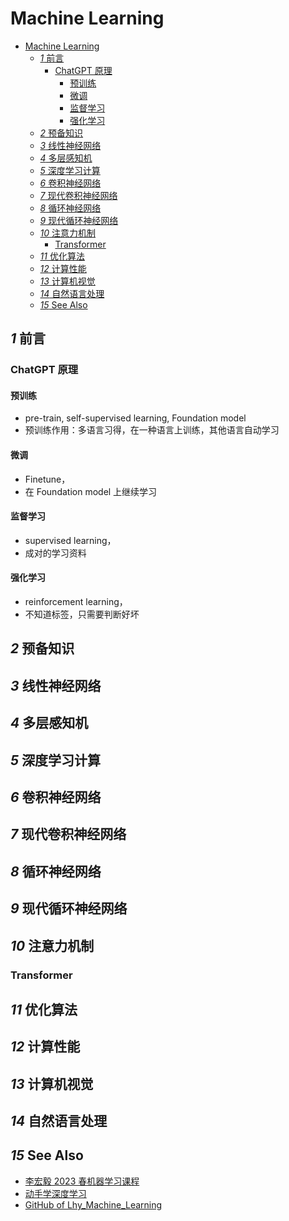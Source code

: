 

# Machine Learning
- [Machine Learning](#machine-learning)
  - [*1* 前言](#1-前言)
    - [ChatGPT 原理](#chatgpt-原理)
      - [预训练](#预训练)
      - [微调](#微调)
      - [监督学习](#监督学习)
      - [强化学习](#强化学习)
  - [*2* 预备知识](#2-预备知识)
  - [*3* 线性神经网络](#3-线性神经网络)
  - [*4* 多层感知机](#4-多层感知机)
  - [*5* 深度学习计算](#5-深度学习计算)
  - [*6* 卷积神经网络](#6-卷积神经网络)
  - [*7* 现代卷积神经网络](#7-现代卷积神经网络)
  - [*8* 循环神经网络](#8-循环神经网络)
  - [*9* 现代循环神经网络](#9-现代循环神经网络)
  - [*10* 注意力机制](#10-注意力机制)
    - [Transformer](#transformer)
  - [*11* 优化算法](#11-优化算法)
  - [*12* 计算性能](#12-计算性能)
  - [*13* 计算机视觉](#13-计算机视觉)
  - [*14* 自然语言处理](#14-自然语言处理)
  - [*15* See Also](#15-see-also)

## *1* 前言
### ChatGPT 原理
#### 预训练
- pre-train, self-supervised learning, Foundation model  
- 预训练作用：多语言习得，在一种语言上训练，其他语言自动学习

#### 微调
- Finetune，
- 在 Foundation model 上继续学习

#### 监督学习
- supervised learning，
- 成对的学习资料

#### 强化学习
- reinforcement learning， 
- 不知道标签，只需要判断好坏

## *2* 预备知识
## *3* 线性神经网络
## *4* 多层感知机
## *5* 深度学习计算
## *6* 卷积神经网络
## *7* 现代卷积神经网络
## *8* 循环神经网络
## *9* 现代循环神经网络
## *10* 注意力机制
### Transformer
## *11* 优化算法
## *12* 计算性能
## *13* 计算机视觉
## *14* 自然语言处理



## *15* See Also
- [李宏毅 2023 春机器学习课程](https://speech.ee.ntu.edu.tw/~hylee/ml/2023-spring.php)
- [动手学深度学习](https://zh.d2l.ai/)
- [GitHub of Lhy_Machine_Learning ](https://github.com/Fafa-DL/Lhy_Machine_Learning)
